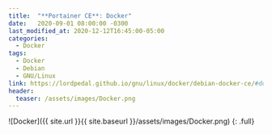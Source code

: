 ```yaml
---
title:  "**Portainer CE**: Docker"
date:   2020-09-01 08:00:00 -0300
last_modified_at: 2020-12-12T16:45:00-05:00
categories:
  - Docker
tags:
  - Docker
  - Debian
  - GNU/Linux
link: https://lordpedal.github.io/gnu/linux/docker/debian-docker-ce/#docker-portainer-ce
header:
  teaser: /assets/images/Docker.png
---
```


![Docker]({{ site.url }}{{ site.baseurl }}/assets/images/Docker.png)
{: .full}
